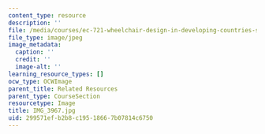 ```yaml
---
content_type: resource
description: ''
file: /media/courses/ec-721-wheelchair-design-in-developing-countries-spring-2009/299571efb2b8c19518667b07814c6750_IMG_3967.jpg
file_type: image/jpeg
image_metadata:
  caption: ''
  credit: ''
  image-alt: ''
learning_resource_types: []
ocw_type: OCWImage
parent_title: Related Resources
parent_type: CourseSection
resourcetype: Image
title: IMG_3967.jpg
uid: 299571ef-b2b8-c195-1866-7b07814c6750
---
```

